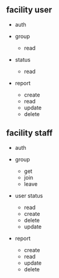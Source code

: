 ## facility user
- auth

- group
  - read

- status
  - read

- report
  - create
  - read
  - update
  - delete

## facility staff
- auth

- group
  - get
  - join
  - leave

- user status
  - read
  - create
  - delete
  - update

- report
  - create
  - read
  - update
  - delete
